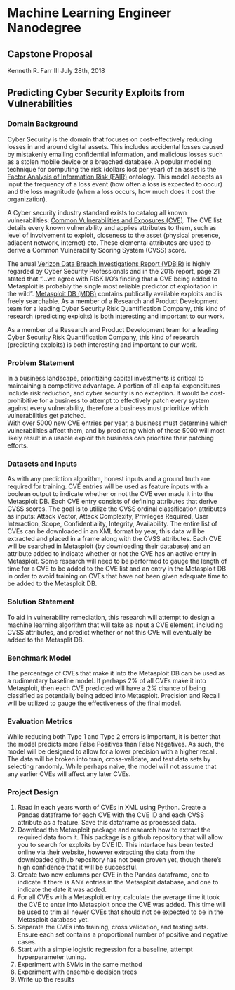 # Machine Learning Engineer Nanodegree
## Capstone Proposal
Kenneth R. Farr III
July 28th, 2018

## Predicting Cyber Security Exploits from Vulnerabilities

### Domain Background
Cyber Security is the domain that focuses on cost-effectively reducing losses in and around digital assets.  This includes accidental losses caused by mistakenly emailing confidential information, and malicious losses such as a stolen mobile device or a breached database.  A popular modeling technique for computing the risk (dollars lost per year) of an asset is the [Factor Analysis of Information Risk (FAIR)](https://en.wikipedia.org/wiki/Factor_analysis_of_information_risk) ontology.  This model accepts as input the frequency of a loss event (how often a loss is expected to occur) and the loss magnitude (when a loss occurs, how much does it cost the organization).

A Cyber security industry standard exists to catalog all known vulnerabilities:  [Common Vulnerabilities and Exposures (CVE)](https://cve.mitre.org/).  The CVE list details every known vulnerability and applies attributes to them, such as level of involvement to exploit, closeness to the asset (physical presence, adjacent network, internet) etc.  These elemental attributes are used to derive a Common Vulnerability Scoring System (CVSS) score.

The anual [Verizon Data Breach Investigations Report (VDBIR)](https://www.verizonenterprise.com/verizon-insights-lab/dbir/) is highly regarded by Cyber Security Professionals and in the 2015 report, page 21 stated that “...we agree with RISK I/O’s finding that a CVE being added to Metasploit is probably the single most reliable predictor of exploitation in the wild”.  [Metasploit DB (MDB)](https://www.rapid7.com/db/modules/) contains publically available exploits and is freely searchable.
As a member of a Research and Product Development team for a leading Cyber Security Risk Quantification Company, this kind of research (predicting exploits) is both interesting and important to our work.

As a member of a Research and Product Development team for a leading Cyber Security Risk Quantification Company, this kind of research (predicting exploits) is both interesting and important to our work.



### Problem Statement
In a business landscape, prioritizing capital investments is critical to maintaining a competitive advantage.  A portion of all capital expenditures include risk reduction, and cyber security is no exception.  It would be cost-prohibitive for a business to attempt to effectively patch every system against every vulnerability, therefore a business must prioritize which vulnerabilities get patched.  
With over 5000 new CVE entries per year, a business must determine which vulnerabilities affect them, and by predicting which of these 5000 will most likely result in a usable exploit the business can prioritize their patching efforts.


### Datasets and Inputs
As with any prediction algorithm, honest inputs and a ground truth are required for training.  CVE entries will be used as feature inputs with a boolean output to indicate whether or not the CVE ever made it into the Metasploit DB.
Each CVE entry consists of defining attributes that derive CVSS scores.  The goal is to utilize the CVSS ordinal classification attributes as inputs: Attack Vector, Attack Complexity, Privileges Required, User Interaction, Scope, Confidentiality, Integrity, Availability.
The entire list of CVEs can be downloaded in an XML format by year, this data will be extracted and placed in a frame along with the CVSS attributes.  Each CVE will be searched in Metasploit (by downloading their database) and an attribute added to indicate whether or not the CVE has an active entry in Metasploit.
Some research will need to be performed to gauge the length of time for a CVE to be added to the CVE list and an entry in the Metasploit DB in order to avoid training on CVEs that have not been given adaquate time to be added to the Metasploit DB.


### Solution Statement
To aid in vulnerability remediation, this research will attempt to design a machine learning algorithm that will take as input a CVE element, including CVSS attributes, and predict whether or not this CVE will eventually be added to the Metasplit DB.

### Benchmark Model
The percentage of CVEs that make it into the Metasploit DB can be used as a rudimentary baseline model.  If perhaps 2% of all CVEs make it into Metasploit, then each CVE predicted will have a 2% chance of being classified as potentially being added into Metasploit.  Precision and Recall will be utilized to gauge the effectiveness of the final model.

### Evaluation Metrics
While reducing both Type 1 and Type 2 errors is important, it is better that the model predicts more False Positives than False Negatives.  As such, the model will be designed to allow for a lower precision with a higher recall.  
The data will be broken into train, cross-validate, and test data sets by selecting randomly.  While perhaps naive, the model will not assume that any earlier CVEs will affect any later CVEs.


### Project Design
1) Read in each years worth of CVEs in XML using Python.  Create a Pandas dataframe for each CVE with the CVE ID and each CVSS attribute as a feature.  Save this dataframe as processed data.
2) Download the Metasploit package and research how to extract the required data from it.  This package is a github repository that will allow you to search for exploits by CVE ID.  This interface has been tested online via their website, however extracting the data from the downloaded github repository has not been proven yet, though there’s high confidence that it will be successful.
3) Create two new columns per CVE in the Pandas dataframe, one to indicate if there is ANY entries in the Metasploit database, and one to indicate the date it was added.
4) For all CVEs with a Metasploit entry, calculate the average time it took the CVE to enter into Metasploit once the CVE was added.  This time will be used to trim all newer CVEs that should not be expected to be in the Metasploit database yet.
5) Separate the CVEs into training, cross validation, and testing sets.  Ensure each set contains a proportional number of positive and negative cases.
6) Start with a simple logistic regression for a baseline, attempt hyperparameter tuning.
7) Experiment with SVMs in the same method
8) Experiment with ensemble decision trees
9) Write up the results
